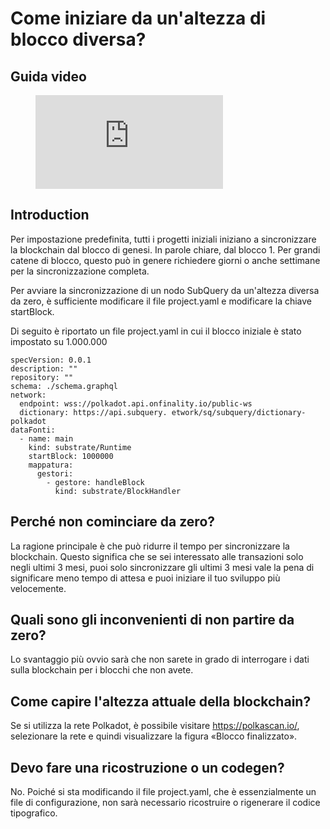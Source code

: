# Come iniziare da un'altezza di blocco diversa?

## Guida video

<figure class="video_container">
  <iframe src="https://www.youtube.com/embed/ZiNSXDMHmBk" frameborder="0" allowfullscreen="true"></iframe>
</figure>

## Introduction

Per impostazione predefinita, tutti i progetti iniziali iniziano a sincronizzare la blockchain dal blocco di genesi. In parole chiare, dal blocco 1. Per grandi catene di blocco, questo può in genere richiedere giorni o anche settimane per la sincronizzazione completa.

Per avviare la sincronizzazione di un nodo SubQuery da un'altezza diversa da zero, è sufficiente modificare il file project.yaml e modificare la chiave startBlock.

Di seguito è riportato un file project.yaml in cui il blocco iniziale è stato impostato su 1.000.000

```shell
specVersion: 0.0.1
description: ""
repository: ""
schema: ./schema.graphql
network:
  endpoint: wss://polkadot.api.onfinality.io/public-ws
  dictionary: https://api.subquery. etwork/sq/subquery/dictionary-polkadot
dataFonti:
  - name: main
    kind: substrate/Runtime
    startBlock: 1000000
    mappatura:
      gestori:
        - gestore: handleBlock
          kind: substrate/BlockHandler
```

## Perché non cominciare da zero?

La ragione principale è che può ridurre il tempo per sincronizzare la blockchain. Questo significa che se sei interessato alle transazioni solo negli ultimi 3 mesi, puoi solo sincronizzare gli ultimi 3 mesi vale la pena di significare meno tempo di attesa e puoi iniziare il tuo sviluppo più velocemente.

## Quali sono gli inconvenienti di non partire da zero?

Lo svantaggio più ovvio sarà che non sarete in grado di interrogare i dati sulla blockchain per i blocchi che non avete.

## Come capire l'altezza attuale della blockchain?

Se si utilizza la rete Polkadot, è possibile visitare https://polkascan.io/, selezionare la rete e quindi visualizzare la figura «Blocco finalizzato».

## Devo fare una ricostruzione o un codegen?

No. Poiché si sta modificando il file project.yaml, che è essenzialmente un file di configurazione, non sarà necessario ricostruire o rigenerare il codice tipografico.
